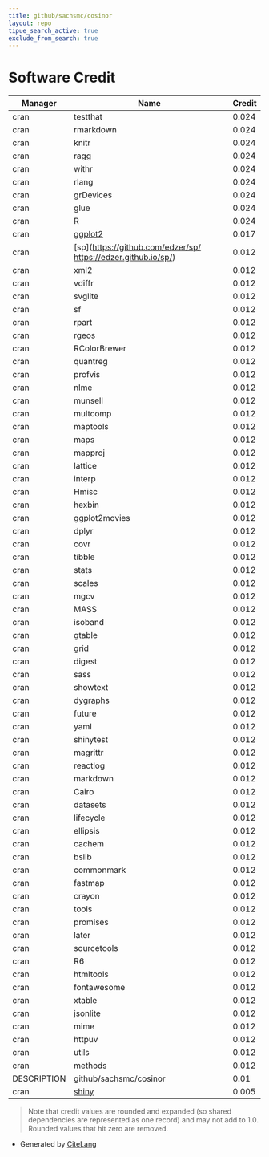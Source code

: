 ```yaml
---
title: github/sachsmc/cosinor
layout: repo
tipue_search_active: true
exclude_from_search: true
---
```

# Software Credit

|Manager|Name|Credit|
|-------|----|------|
|cran|testthat|0.024|
|cran|rmarkdown|0.024|
|cran|knitr|0.024|
|cran|ragg|0.024|
|cran|withr|0.024|
|cran|rlang|0.024|
|cran|grDevices|0.024|
|cran|glue|0.024|
|cran|R|0.024|
|cran|[ggplot2](https://ggplot2.tidyverse.org)|0.017|
|cran|[sp](https://github.com/edzer/sp/ https://edzer.github.io/sp/)|0.012|
|cran|xml2|0.012|
|cran|vdiffr|0.012|
|cran|svglite|0.012|
|cran|sf|0.012|
|cran|rpart|0.012|
|cran|rgeos|0.012|
|cran|RColorBrewer|0.012|
|cran|quantreg|0.012|
|cran|profvis|0.012|
|cran|nlme|0.012|
|cran|munsell|0.012|
|cran|multcomp|0.012|
|cran|maptools|0.012|
|cran|maps|0.012|
|cran|mapproj|0.012|
|cran|lattice|0.012|
|cran|interp|0.012|
|cran|Hmisc|0.012|
|cran|hexbin|0.012|
|cran|ggplot2movies|0.012|
|cran|dplyr|0.012|
|cran|covr|0.012|
|cran|tibble|0.012|
|cran|stats|0.012|
|cran|scales|0.012|
|cran|mgcv|0.012|
|cran|MASS|0.012|
|cran|isoband|0.012|
|cran|gtable|0.012|
|cran|grid|0.012|
|cran|digest|0.012|
|cran|sass|0.012|
|cran|showtext|0.012|
|cran|dygraphs|0.012|
|cran|future|0.012|
|cran|yaml|0.012|
|cran|shinytest|0.012|
|cran|magrittr|0.012|
|cran|reactlog|0.012|
|cran|markdown|0.012|
|cran|Cairo|0.012|
|cran|datasets|0.012|
|cran|lifecycle|0.012|
|cran|ellipsis|0.012|
|cran|cachem|0.012|
|cran|bslib|0.012|
|cran|commonmark|0.012|
|cran|fastmap|0.012|
|cran|crayon|0.012|
|cran|tools|0.012|
|cran|promises|0.012|
|cran|later|0.012|
|cran|sourcetools|0.012|
|cran|R6|0.012|
|cran|htmltools|0.012|
|cran|fontawesome|0.012|
|cran|xtable|0.012|
|cran|jsonlite|0.012|
|cran|mime|0.012|
|cran|httpuv|0.012|
|cran|utils|0.012|
|cran|methods|0.012|
|DESCRIPTION|github/sachsmc/cosinor|0.01|
|cran|[shiny](https://shiny.rstudio.com/)|0.005|


> Note that credit values are rounded and expanded (so shared dependencies are represented as one record) and may not add to 1.0. Rounded values that hit zero are removed.


- Generated by [CiteLang](https://github.com/vsoch/citelang)
